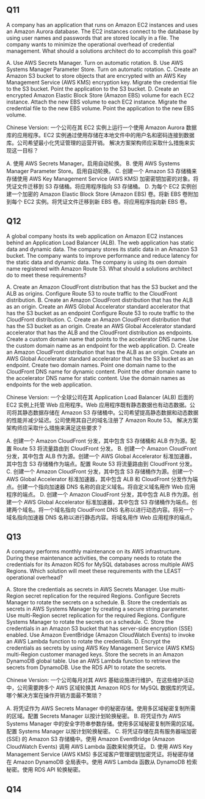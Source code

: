 ## Q11
A company has an application that runs on Amazon EC2 instances and uses an Amazon Aurora database. The EC2 instances connect to the database by using user names and passwords that are stored locally in a file. The company wants to minimize the operational overhead of credential management.
What should a solutions architect do to accomplish this goal?

A. Use AWS Secrets Manager. Turn on automatic rotation.
B. Use AWS Systems Manager Parameter Store. Turn on automatic rotation.
C. Create an Amazon S3 bucket to store objects that are encrypted with an AWS Key Management Service (AWS KMS) encryption key. Migrate the credential file to the S3 bucket. Point the application to the S3 bucket.
D. Create an encrypted Amazon Elastic Block Store (Amazon EBS) volume for each EC2 instance. Attach the new EBS volume to each EC2 instance. Migrate the credential file to the new EBS volume. Point the application to the new EBS volume.

Chinese Version:
一个公司在其 EC2 实例上运行一个使用 Amazon Aurora 数据库的应用程序。EC2 实例通过使用存储在本地文件中的用户名和密码连接到数据库。公司希望最小化凭证管理的运营开销。
解决方案架构师应采取什么措施来实现这一目标？

A. 使用 AWS Secrets Manager。启用自动轮换。
B. 使用 AWS Systems Manager Parameter Store。启用自动轮换。
C. 创建一个 Amazon S3 存储桶来存储使用 AWS Key Management Service (AWS KMS) 加密密钥加密的对象。将凭证文件迁移到 S3 存储桶。将应用程序指向 S3 存储桶。
D. 为每个 EC2 实例创建一个加密的 Amazon Elastic Block Store (Amazon EBS) 卷。将新 EBS 卷附加到每个 EC2 实例。将凭证文件迁移到新 EBS 卷。将应用程序指向新 EBS 卷。

## Q12
A global company hosts its web application on Amazon EC2 instances behind an Application Load Balancer (ALB). The web application has static data and dynamic data. The company stores its static data in an Amazon S3 bucket. The company wants to improve performance and reduce latency for the static data and dynamic data. The company is using its own domain name registered with Amazon Route 53.
What should a solutions architect do to meet these requirements?

A. Create an Amazon CloudFront distribution that has the S3 bucket and the ALB as origins. Configure Route 53 to route traffic to the CloudFront distribution.
B. Create an Amazon CloudFront distribution that has the ALB as an origin. Create an AWS Global Accelerator standard accelerator that has the S3 bucket as an endpoint Configure Route 53 to route traffic to the CloudFront distribution.
C. Create an Amazon CloudFront distribution that has the S3 bucket as an origin. Create an AWS Global Accelerator standard accelerator that has the ALB and the CloudFront distribution as endpoints. Create a custom domain name that points to the accelerator DNS name. Use the custom domain name as an endpoint for the web application.
D. Create an Amazon CloudFront distribution that has the ALB as an origin. Create an AWS Global Accelerator standard accelerator that has the S3 bucket as an endpoint. Create two domain names. Point one domain name to the CloudFront DNS name for dynamic content. Point the other domain name to the accelerator DNS name for static content. Use the domain names as endpoints for the web application.

Chinese Version:
一个全球公司在其 Application Load Balancer (ALB) 后面的 EC2 实例上托管 Web 应用程序。Web 应用程序既有静态数据也有动态数据。公司将其静态数据存储在 Amazon S3 存储桶中。公司希望提高静态数据和动态数据的性能并减少延迟。公司使用其自己的域名注册了 Amazon Route 53。
解决方案架构师应采取什么措施来满足这些要求？

A. 创建一个 Amazon CloudFront 分发，其中包含 S3 存储桶和 ALB 作为源。配置 Route 53 将流量路由到 CloudFront 分发。
B. 创建一个 Amazon CloudFront 分发，其中包含 ALB 作为源。创建一个 AWS Global Accelerator 标准加速器，其中包含 S3 存储桶作为端点。配置 Route 53 将流量路由到 CloudFront 分发。
C. 创建一个 Amazon CloudFront 分发，其中包含 S3 存储桶作为源。创建一个 AWS Global Accelerator 标准加速器，其中包含 ALB 和 CloudFront 分发作为端点。创建一个指向加速器 DNS 名称的自定义域名。将自定义域名用作 Web 应用程序的端点。
D. 创建一个 Amazon CloudFront 分发，其中包含 ALB 作为源。创建一个 AWS Global Accelerator 标准加速器，其中包含 S3 存储桶作为端点。创建两个域名。将一个域名指向 CloudFront DNS 名称以进行动态内容。将另一个域名指向加速器 DNS 名称以进行静态内容。将域名用作 Web 应用程序的端点。

## Q13
A company performs monthly maintenance on its AWS infrastructure. During these maintenance activities, the company needs to rotate the credentials for its Amazon RDS for MySQL databases across multiple AWS Regions.
Which solution will meet these requirements with the LEAST operational overhead?

A. Store the credentials as secrets in AWS Secrets Manager. Use multi-Region secret replication for the required Regions. Configure Secrets Manager to rotate the secrets on a schedule.
B. Store the credentials as secrets in AWS Systems Manager by creating a secure string parameter. Use multi-Region secret replication for the required Regions. Configure Systems Manager to rotate the secrets on a schedule.
C. Store the credentials in an Amazon S3 bucket that has server-side encryption (SSE) enabled. Use Amazon EventBridge (Amazon CloudWatch Events) to invoke an AWS Lambda function to rotate the credentials.
D. Encrypt the credentials as secrets by using AWS Key Management Service (AWS KMS) multi-Region customer managed keys. Store the secrets in an Amazon DynamoDB global table. Use an AWS Lambda function to retrieve the secrets from DynamoDB. Use the RDS API to rotate the secrets.

Chinese Version:
一个公司每月对其 AWS 基础设施进行维护。在这些维护活动中，公司需要跨多个 AWS 区域轮换其 Amazon RDS for MySQL 数据库的凭证。
哪个解决方案在操作开销方面最不繁琐？

A. 将凭证作为 AWS Secrets Manager 中的秘密存储。使用多区域秘密复制所需的区域。配置 Secrets Manager 以按计划轮换秘密。
B. 将凭证作为 AWS Systems Manager 中的安全字符串参数存储。使用多区域秘密复制所需的区域。配置 Systems Manager 以按计划轮换秘密。
C. 将凭证存储在具有服务器端加密 (SSE) 的 Amazon S3 存储桶中。使用 Amazon EventBridge (Amazon CloudWatch Events) 调用 AWS Lambda 函数来轮换凭证。
D. 使用 AWS Key Management Service (AWS KMS) 多区域客户管理密钥加密凭证。将秘密存储在 Amazon DynamoDB 全局表中。使用 AWS Lambda 函数从 DynamoDB 检索秘密。使用 RDS API 轮换秘密。

## Q14
